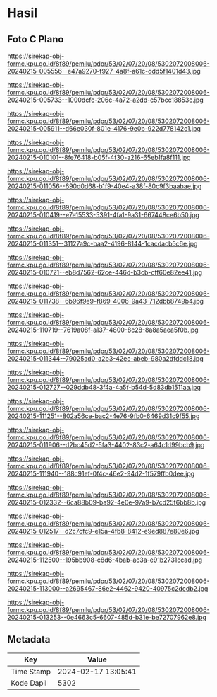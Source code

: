 # Hasil

## Foto C Plano

https://sirekap-obj-formc.kpu.go.id/8f89/pemilu/pdpr/53/02/07/20/08/5302072008006-20240215-005556--e47a9270-f927-4a8f-a61c-ddd5f1401d43.jpg

https://sirekap-obj-formc.kpu.go.id/8f89/pemilu/pdpr/53/02/07/20/08/5302072008006-20240215-005733--1000dcfc-206c-4a72-a2dd-c57bcc18853c.jpg

https://sirekap-obj-formc.kpu.go.id/8f89/pemilu/pdpr/53/02/07/20/08/5302072008006-20240215-005911--d66e030f-801e-4176-9e0b-922d778142c1.jpg

https://sirekap-obj-formc.kpu.go.id/8f89/pemilu/pdpr/53/02/07/20/08/5302072008006-20240215-010101--8fe76418-b05f-4f30-a216-65eb1fa8f111.jpg

https://sirekap-obj-formc.kpu.go.id/8f89/pemilu/pdpr/53/02/07/20/08/5302072008006-20240215-011056--690d0d68-b1f9-40e4-a38f-80c9f3baabae.jpg

https://sirekap-obj-formc.kpu.go.id/8f89/pemilu/pdpr/53/02/07/20/08/5302072008006-20240215-010419--e7e15533-5391-4fa1-9a31-667448ce6b50.jpg

https://sirekap-obj-formc.kpu.go.id/8f89/pemilu/pdpr/53/02/07/20/08/5302072008006-20240215-011351--31127a9c-baa2-4196-8144-1cacdacb5c6e.jpg

https://sirekap-obj-formc.kpu.go.id/8f89/pemilu/pdpr/53/02/07/20/08/5302072008006-20240215-010721--eb8d7562-62ce-446d-b3cb-cff60e82ee41.jpg

https://sirekap-obj-formc.kpu.go.id/8f89/pemilu/pdpr/53/02/07/20/08/5302072008006-20240215-011738--6b96f9e9-f869-4006-9a43-712dbb8749b4.jpg

https://sirekap-obj-formc.kpu.go.id/8f89/pemilu/pdpr/53/02/07/20/08/5302072008006-20240215-110719--7619a08f-a137-4800-8c28-8a8a5aea5f0b.jpg

https://sirekap-obj-formc.kpu.go.id/8f89/pemilu/pdpr/53/02/07/20/08/5302072008006-20240215-011344--79025ad0-a2b3-42ec-abeb-980a2dfddc18.jpg

https://sirekap-obj-formc.kpu.go.id/8f89/pemilu/pdpr/53/02/07/20/08/5302072008006-20240215-012727--029ddb48-3f4a-4a5f-b54d-5d83db1511aa.jpg

https://sirekap-obj-formc.kpu.go.id/8f89/pemilu/pdpr/53/02/07/20/08/5302072008006-20240215-111251--802a56ce-bac2-4e76-9fb0-6469d31c9f55.jpg

https://sirekap-obj-formc.kpu.go.id/8f89/pemilu/pdpr/53/02/07/20/08/5302072008006-20240215-011906--d2bc45d2-5fa3-4402-83c2-a64c1d99bcb9.jpg

https://sirekap-obj-formc.kpu.go.id/8f89/pemilu/pdpr/53/02/07/20/08/5302072008006-20240215-111940--188c91ef-0f4c-46e2-94d2-1f579ffb0dee.jpg

https://sirekap-obj-formc.kpu.go.id/8f89/pemilu/pdpr/53/02/07/20/08/5302072008006-20240215-012332--6ca88b09-ba92-4e0e-97a9-b7cd25f6bb8b.jpg

https://sirekap-obj-formc.kpu.go.id/8f89/pemilu/pdpr/53/02/07/20/08/5302072008006-20240215-012517--d2c7cfc9-e15a-4fb8-8412-e9ed887e80e6.jpg

https://sirekap-obj-formc.kpu.go.id/8f89/pemilu/pdpr/53/02/07/20/08/5302072008006-20240215-112500--195bb908-c8d6-4bab-ac3a-e91b2731ccad.jpg

https://sirekap-obj-formc.kpu.go.id/8f89/pemilu/pdpr/53/02/07/20/08/5302072008006-20240215-113000--a2695467-86e2-4462-9420-40975c2dcdb2.jpg

https://sirekap-obj-formc.kpu.go.id/8f89/pemilu/pdpr/53/02/07/20/08/5302072008006-20240215-013253--0e4663c5-6607-485d-b31e-be72707962e8.jpg


## Metadata

| Key        | Value               |
| ---------- | ------------------- |
| Time Stamp | 2024-02-17 13:05:41 |
| Kode Dapil | 5302                |



